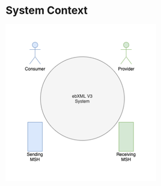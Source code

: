# System Context

<img src="../images/diagram01.drawio.png" alt="system context" align="center" width="400"/>


